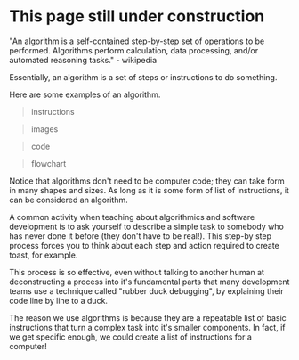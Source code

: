 # This page still under construction


"An algorithm is a self-contained step-by-step set of operations to be performed. Algorithms perform calculation, data processing, and/or automated reasoning tasks." - wikipedia

Essentially, an algorithm is a set of steps or instructions to do something.

Here are some examples of an algorithm.


> instructions

> images

> code

> flowchart


Notice that algorithms don't need to be computer code; they can take form in many shapes and sizes. As long as it is some form of list of instructions, it can be considered an algorithm.

A common activity when teaching about algorithmics and software development is to ask yourself to describe a simple task to somebody who has never done it before (they don't have to be real!). This step-by step process forces you to think about each step and action required to create toast, for example. 

This process is so effective, even without talking to another human at deconstructing a process into it's fundamental parts that many development teams use a technique called "rubber duck debugging", by explaining their code line by line to a duck.

The reason we use algorithms is because they are a repeatable list of basic instructions that turn a complex task into it's smaller components. In fact, if we get specific enough, we could create a list of instructions for a computer!
